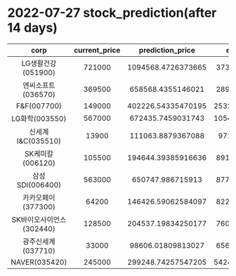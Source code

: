# 2022-07-27 stock_prediction(after 14 days)

|   corp   |   current_price   |   prediction_price   |   expected_profit   |
|:--------:|:-----------------:|:--------------------:|:-------------------:|
|LG생활건강(051900)|721000|1094568.4726373665|373568.4726373665|
|엔씨소프트(036570)|369500|658568.4355146021|289068.4355146021|
|F&F(007700)|149000|402226.54335470195|253226.54335470195|
|LG화학(003550)|567000|672435.7459031743|105435.74590317428|
|신세계 I&C(035510)|13900|111063.8879367088|97163.8879367088|
|SK케미칼(006120)|105500|194644.39385916636|89144.39385916636|
|삼성SDI(006400)|563000|650747.986715913|87747.98671591305|
|카카오페이(377300)|64200|146426.59062584097|82226.59062584097|
|SK바이오사이언스(302440)|128500|204537.19834250177|76037.19834250177|
|광주신세계(037710)|33000|98606.01809813027|65606.01809813027|
|NAVER(035420)|245000|299248.74257547205|54248.742575472046|
